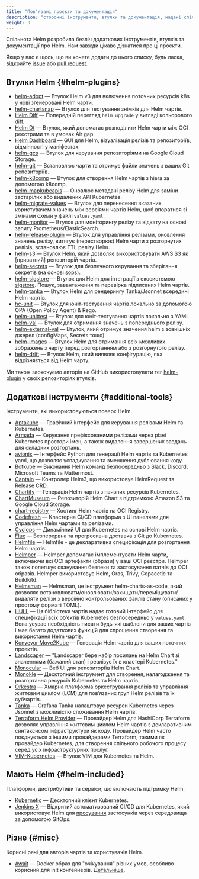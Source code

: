 ```yaml
---
title: "Повʼязані проєкти та документація"
description: "сторонні інструменти, втулки та документація, надані спільнотою!"
weight: 3
---
```


Спільнота Helm розробила безліч додаткових інструментів, втулків та документації про Helm. Нам завжди цікаво дізнатися про ці проєкти.

Якщо у вас є щось, що ви хочете додати до цього списку, будь ласка, відкрийте [issue](https://github.com/helm/helm-www/issues) або [pull request](https://github.com/helm/helm-www/pulls).

## Втулки Helm {#helm-plugins}

- [helm-adopt](https://github.com/HamzaZo/helm-adopt) — Втулок Helm v3 для включення поточних ресурсів k8s у нові згенеровані Helm чарти.
- [helm-chartsnap](https://github.com/jlandowner/helm-chartsnap) — Втулок для тестування знімків для Helm чартів.
- [Helm Diff](https://github.com/databus23/helm-diff) — Попередній перегляд `helm upgrade` у вигляді кольорового diff.
- [Helm Dt](https://github.com/vmware-labs/distribution-tooling-for-helm) — Втулок, який допомагає розподілити Helm чарти між OCI реєстрами та в умовах Air gap.
- [Helm Dashboard](https://github.com/komodorio/helm-dashboard) — GUI для Helm, візуалізація релізів та репозиторіїв, відмінності у маніфестах.
- [helm-gcs](https://github.com/hayorov/helm-gcs) — Втулок для керування репозиторіями на Google Cloud Storage.
- [helm-git](https://github.com/aslafy-z/helm-git) — Встановлює чарти та отримує файли значень з ваших Git репозиторіїв.
- [helm-k8comp](https://github.com/cststack/k8comp) — Втулок для створення Helm чартів з hiera за допомогою k8comp.
- [helm-mapkubeapis](https://github.com/helm/helm-mapkubeapis) — Оновлює метадані релізу Helm для заміни застарілих або видалених API Kubernetes.
- [helm-migrate-values](https://github.com/OctopusDeployLabs/helm-migrate-values) — Втулок для перенесення вказаних користувачем значень між версіями чартів Helm, щоб впоратися зі змінами схеми у файлі `values.yaml`.
- [helm-monitor](https://github.com/ContainerSolutions/helm-monitor) — Втулок для моніторингу релізу та відкату на основі запиту Prometheus/ElasticSearch.
- [helm-release-plugin](https://github.com/JovianX/helm-release-plugin) — Втулок для управління релізами, оновлення значень релізу, витягує (перестворює) Helm чарти з розгорнутих релізів, встановлює TTL релізу Helm.
- [helm-s3](https://github.com/hypnoglow/helm-s3) — Втулок Helm, який дозволяє використовувати AWS S3 як [приватний] репозиторій чартів.
- [helm-secrets](https://github.com/jkroepke/helm-secrets) — Втулок для безпечного керування та зберігання секретів (на основі [sops](https://github.com/mozilla/sops)).
- [helm-sigstore](https://github.com/sigstore/helm-sigstore) — Втулок для Helm для інтеграції з екосистемою [sigstore](https://sigstore.dev/). Пошук, завантаження та перевірка підписаних Helm чартів.
- [helm-tanka](https://github.com/Duologic/helm-tanka) — Втулок Helm для рендерингу Tanka/Jsonnet всередині Helm чартів.
- [hc-unit](https://github.com/xchapter7x/hcunit) — Втулок для юніт-тестування чартів локально за допомогою OPA (Open Policy Agent) & Rego.
- [helm-unittest](https://github.com/helm-unittest/helm-unittest) — Втулок для юніт-тестування чартів локально з YAML.
- [helm-val](https://github.com/HamzaZo/helm-val) — Втулок для отримання значень з попереднього релізу.
- [helm-external-val](https://github.com/kuuji/helm-external-val) — Втулок, який отримує значення helm з зовнішніх джерел (configMaps, Secrets тощо).
- [helm-images](https://github.com/nikhilsbhat/helm-images) — Втулок Helm для отримання всіх можливих зображень з чарту перед розгортанням або з розгорнутого релізу.
- [helm-drift](https://github.com/nikhilsbhat/helm-drift) — Втулок Helm, який виявляє конфігурацію, яка відрізняється від Helm чарту.

Ми також заохочуємо авторів на GitHub використовувати теґ [helm-plugin](https://github.com/search?q=topic%3Ahelm-plugin&type=Repositories) у своїх репозиторіях втулків.

## Додаткові інструменти {#additional-tools}

Інструменти, які використовуються поверх Helm.

- [Aptakube](https://aptakube.com) — Графічний інтерфейс для керування релізами Helm та Kubernetes.
- [Armada](https://airshipit.readthedocs.io/projects/armada/en/latest/) — Керування префіксованими релізами через різні Kubernetes простори імен, а також видалення завершених завдань для складних розгортань.
- [avionix](https://github.com/zbrookle/avionix) — Інтерфейс Python для генерації Helm чартів та Kubernetes yaml, що дозволяє успадкування та зменшення дублювання коду.
- [Botkube](https://botkube.io) — Виконання Helm команд безпосередньо з Slack, Discord, Microsoft Teams та Mattermost.
- [Captain](https://github.com/alauda/captain) — Контролер Helm3, що використовує HelmRequest та Release CRD.
- [Chartify](https://github.com/appscode/chartify) — Генерація Helm чартів з наявних ресурсів Kubernetes.
- [ChartMuseum](https://github.com/helm/chartmuseum) — Репозиторій Helm Chart з підтримкою Amazon S3 та Google Cloud Storage.
- [chart-registry](https://github.com/hangyan/chart-registry) — Хостинг Helm чартів на OCI Registry.
- [Codefresh](https://codefresh.io) — Кластерна CI/CD платформа з UI панелями для управління Helm чартами та релізами.
- ⁠[Cyclops](https://cyclops-ui.com) — Динамічний UI для Kubernetes на основі Helm чартів.
- [Flux](https://fluxcd.io/docs/components/helm/) — Безперервна та прогресивна доставка з Git до Kubernetes.
- [Helmfile](https://github.com/helmfile/helmfile) — Helmfile - це декларативна специфікація для розгортання Helm чартів.
- [Helmper](https://github.com/ChristofferNissen/helmper) — Helmper допомагає імплементувати Helm чарти, включаючи всі OCI артефакти (образи) у ваші OCI реєстри. Helmper також полегшує сканування безпеки та застосування патчів до OCI образів. Helmper використовує Helm, Oras, Trivy, Copacetic та Buildkitd.
- [Helmsman](https://github.com/Praqma/helmsman) — Helmsman, це інструмент helm-charts-as-code, який дозволяє встановлювати/оновлювати/захищати/переміщувати/видаляти релізи з версійно контрольованих файлів стану (описаних у простому форматі TOML).
- [HULL](https://github.com/vidispine/hull) — Ця бібліотека чартів надає готовий інтерфейс для специфікації всіх обʼєктів Kubernetes безпосередньо у `values.yaml`. Вона усуває необхідність писати будь-які шаблони для ваших чартів і має багато додаткових функцій для спрощення створення та використання Helm чартів.
- [Konveyor Move2Kube](https://konveyor.io/move2kube/) — Генерація Helm чартів для ваших поточних проєктів.
- [Landscaper](https://github.com/Eneco/landscaper/) — "Landscaper бере набір посилань на Helm Chart зі значеннями (бажаний стан) і реалізує їх в кластері Kubernetes."
- [Monocular](https://github.com/helm/monocular) — Веб UI для репозиторіїв Helm Chart.
- [Monokle](https://monokle.io) — Десктопний інструмент для створення, налагодження та розгортання ресурсів Kubernetes та Helm чартів.
- [Orkestra](https://azure.github.io/orkestra/) — Хмарна платформа оркестрування релізів та управління життєвим циклом (LCM) для повʼязаних груп Helm релізів та їх субчартів.
- [Tanka](https://tanka.dev/helm) — Grafana Tanka налаштовує ресурси Kubernetes через Jsonnet з можливістю споживання Helm чартів.
- [Terraform Helm Provider](https://github.com/hashicorp/terraform-provider-helm) — Провайдер Helm для HashiCorp Terraform дозволяє управління життєвим циклом Helm чартів з декларативним синтаксисом інфраструктури як коду. Провайдер Helm часто поєднується з іншими провайдерами Terraform, такими як провайдер Kubernetes, для створення спільного робочого процесу серед усіх інфраструктурних послуг.
- [VIM-Kubernetes](https://github.com/andrewstuart/vim-kubernetes) — Втулок VIM для Kubernetes та Helm.

## Мають Helm {#helm-included}

Платформи, дистрибутиви та сервіси, що включають підтримку Helm.

- [Kubernetic](https://kubernetic.com/) — Десктопний клієнт Kubernetes.
- [Jenkins X](https://jenkins-x.io/) — Відкритий автоматизований CI/CD для Kubernetes, який використовує Helm для [просування](https://jenkins-x.io/docs/getting-started/promotion/) застосунків через середовища за допомогою GitOps.

## Різне {#misc}

Корисні речі для авторів чартів та користувачів Helm.

- [Await](https://github.com/saltside/await) — Docker образ для "очікування" різних умов, особливо корисний для init контейнерів. [Детальніше](https://blog.slashdeploy.com/2017/02/16/introducing-await/).
